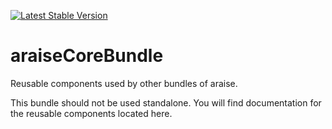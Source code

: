 [![Latest Stable Version](https://poser.pugx.org/ariase/core-bundle/v/stable)](https://packagist.org/packages/araise/core-bundle)

# araiseCoreBundle

Reusable components used by other bundles of araise.

This bundle should not be used standalone.
You will find documentation for the reusable components located here. 
